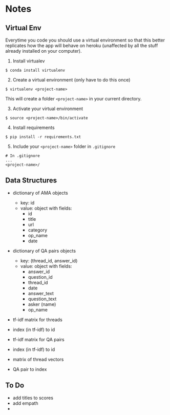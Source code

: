 # Notes

## Virtual Env

Everytime you code you should use a virtual environment so that this better replicates how the app will behave on heroku (unaffected by all the stuff already installed on your computer).

1. Install virtualev
```
$ conda install virtualenv
```

2. Create a virtual environment (only have to do this once)
```
$ virtualenv <project-name>
```
This will create a folder `<project-name>` in your current directory.

3. Activate your virtual environment
```
$ source <project-name>/bin/activate
```

4. Install requirements
```
$ pip install -r requirements.txt
```

5. Include your `<project-name>` folder in `.gitignore`
```
# In .gitignore
...
<project-name>/
```

## Data Structures

- dictionary of AMA objects
    - key: id
    - value: object with fields:
      - id
      - title
      - url
      - category
      - op_name
      - date

- dictionary of QA pairs objects
    - key: (thread_id, answer_id)
    - value: object with fields:
      - answer_id
      - question_id
      - thread_id
      - date
      - answer_text
      - question_text
      - asker (name)
      - op_name

- tf-idf matrix for threads
- index (in tf-idf) to id

- tf-idf matrix for QA pairs
- index (in tf-idf) to id

- matrix of thread vectors
- QA pair to index


## To Do

- add titles to scores
- add empath
- 
